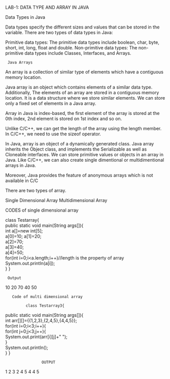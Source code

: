   LAB-1: DATA TYPE AND ARRAY IN JAVA
 
 
   Data Types in Java          

Data types specify the different sizes and values that can be stored in the variable. There are two types of data types in Java:

Primitive data types: The primitive data types include boolean, char, byte, short, int, long, float and double.
Non-primitive data types: The non-primitive data types include Classes, Interfaces, and Arrays.


     Java Arrays
 An array is a collection of similar type of elements which have a contiguous memory location.

Java array is an object which contains elements of a similar data type. Additionally, The elements of an array are stored in a contiguous 
memory location. It is a data structure where we store similar elements. We can store only a fixed set of elements in a Java array.

Array in Java is index-based, the first element of the array is stored at the 0th index, 2nd element is stored on 1st index and so on.

Unlike C/C++, we can get the length of the array using the length member. In C/C++, we need to use the sizeof operator.

 In Java, array is an object of a dynamically generated class. Java array inherits the Object class, and implements the Serializable as 
 well as Cloneable interfaces. We can store primitive values or objects in an array in Java. Like C/C++, we can also create single 
 dimentional or  multidimentional arrays in Java.


Moreover, Java provides the feature of anonymous arrays which is not available in C/C

 There are two types of array.

Single Dimensional Array
Multidimensional Array


 CODES of single dimensional array 
   
 class Testarray{  
public static void main(String args[]){  
int a[]=new int[5];  
a[0]=10;
a[1]=20;  
a[2]=70;  
a[3]=40;  
a[4]=50;   
for(int i=0;i<a.length;i++)//length is the property of array  
System.out.println(a[i]);  
}
}

     Output
 10
 20
 70
 40
 50
 


       Code of multi dimensional array
          
             class Testarray3{  
public static void main(String args[]){  
int arr[][]={{1,2,3},{2,4,5},{4,4,5}};  
for(int i=0;i<3;i++){  
 for(int j=0;j<3;j++){  
   System.out.print(arr[i][j]+" ");  
 }  
 System.out.println();  
}
}
     
     
                    OUTPUT
 1 2 3
 2 4 5
 4 4 5
 

